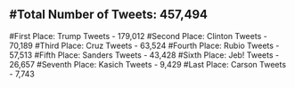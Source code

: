 #Total Number of Tweets: 457,494 
---
#First Place: Trump Tweets - 179,012
#Second Place: Clinton Tweets - 70,189
#Third Place: Cruz Tweets - 63,524
#Fourth Place: Rubio Tweets - 57,513
#Fifth Place: Sanders Tweets - 43,428
#Sixth Place: Jeb! Tweets - 26,657
#Seventh Place: Kasich Tweets - 9,429
#Last Place: Carson Tweets - 7,743
